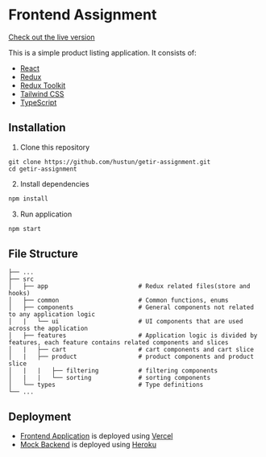# Frontend Assignment

[Check out the live version](https://demo.hasanustun.com/)

This is a simple product listing application. It consists of:

- [React](https://reactjs.org/)
- [Redux](https://redux.js.org/)
- [Redux Toolkit](https://redux-toolkit.js.org/)
- [Tailwind CSS](https://tailwindcss.com)
- [TypeScript](https://typescriptlang.org)

## Installation

1. Clone this repository

```
git clone https://github.com/hustun/getir-assignment.git
cd getir-assignment
```

2. Install dependencies

```bash
npm install
```

3. Run application

```bash
npm start
```

## File Structure

    
    ├── ...
    ├── src                     
    │   ├── app                         # Redux related files(store and hooks)
    │   ├── common                      # Common functions, enums 
    │   ├── components                  # General components not related to any application logic 
    │   |   └── ui                      # UI components that are used across the application
    │   ├── features                    # Application logic is divided by features, each feature contains related components and slices
    │   |   ├── cart                    # cart components and cart slice
    │   |   ├── product                 # product components and product slice
    │   |   |   ├── filtering           # filtering components
    │   |   |   └── sorting             # sorting components
    │   └── types                       # Type definitions
    └── ...
## Deployment

- [Frontend Application](https://demo.hasanustun.com/) is deployed using [Vercel](https://vercel.com/)
- [Mock Backend](https://hustun-mock-server.herokuapp.com/) is deployed using [Heroku](https://www.heroku.com/)

